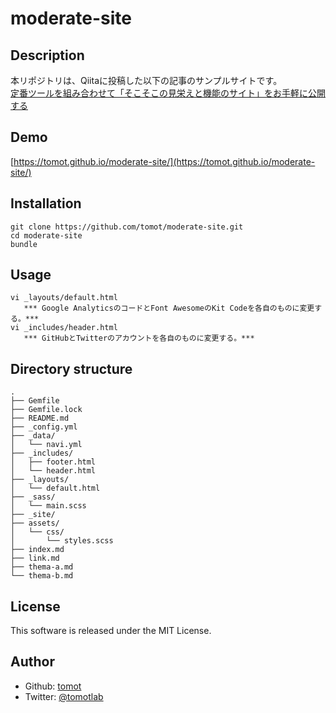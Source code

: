 # moderate-site

## Description
本リポジトリは、Qiitaに投稿した以下の記事のサンプルサイトです。<br>
[定番ツールを組み合わせて「そこそこの見栄えと機能のサイト」をお手軽に公開する](https://qiita.com/tomotlab/items/5f05b61dbed1f333bb47)

## Demo
[https://tomot.github.io/moderate-site/](https://tomot.github.io/moderate-site/)

## Installation

```shell
git clone https://github.com/tomot/moderate-site.git
cd moderate-site
bundle
```

## Usage

```shell
vi _layouts/default.html
   *** Google AnalyticsのコードとFont AwesomeのKit Codeを各自のものに変更する。***
vi _includes/header.html
   *** GitHubとTwitterのアカウントを各自のものに変更する。***
```

## Directory structure

```
.
├── Gemfile
├── Gemfile.lock
├── README.md
├── _config.yml
├── _data/
│   └── navi.yml
├── _includes/
│   ├── footer.html
│   └── header.html
├── _layouts/
│   └── default.html
├── _sass/
│   └── main.scss
├── _site/
├── assets/
│   └── css/
│       └── styles.scss
├── index.md
├── link.md
├── thema-a.md
└── thema-b.md
```

## License
This software is released under the MIT License.

## Author
- Github: [tomot](https://github.com/tomot)
- Twitter: [@tomotlab](https://twitter.com/tomotlab)
